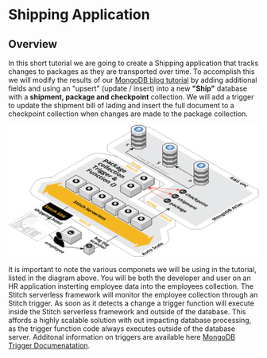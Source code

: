 # Shipping Application

## Overview 

In this short tutorial we are going to create a Shipping application that tracks changes to packages as they are transported over time.  To accomplish this we will modify the results of our [MongoDB blog tutorial](https://docs.mongodb.com/stitch/tutorials/blog-overview/) by adding additional fields and using an "upsert" (update / insert) into a new __"Ship"__ database with a __shipment, package and checkpoint__ collection. We will add a trigger to update the shipment bill of lading and insert the full document to a checkpoint collection when changes are made to the package collection.

![Diagram](img/packageTrigger.png "Diagram")   

It is important to note the various componets we will be using in the tutorial, listed in the diagram above.  You will be both the developer and user on an HR application insterting employee data into the employees collection.  The Stitch serverless framework will monitor the employee collection through an Stitch trigger.  As soon as it detects a change a trigger function will execute inside the Stitch serverless framework and outside of the database.  This affords a highly scalable solution with out impacting database processing, as the trigger function code always executes outside of the database server. Additonal information on triggers are available here [MongoDB Trigger Documenatation](https://docs.mongodb.com/stitch/triggers/).
